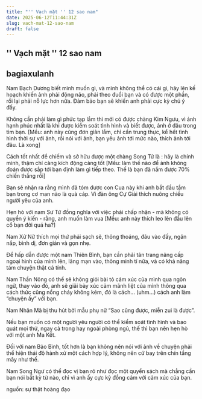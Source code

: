 ```yaml
---
title: "'' Vạch mặt '' 12 sao nam"
date: 2025-06-12T11:44:31Z
slug: vach-mat-12-sao-nam
draft: false
---
```


## '' Vạch mặt '' 12 sao nam

## bagiaxulanh

Nam Bạch Dương biết mình muốn gì, và mình không thể có cái gì, hãy lên kế hoạch khiến ảnh phải động não, phải theo đuổi bạn và có được một phần, rồi lại phải nỗ lực hơn nữa. Đảm bảo bạn sẽ khiến anh phải cực kỳ chú ý đấy.
 
Không cần phải làm gì phức tạp lắm thì mới có được chàng Kim Ngưu, vì ảnh hạnh phúc nhất là khi được kiểm soát tình hình và biết được, ảnh ở đâu trong tim bạn. [Mều: anh này cũng đơn giản lắm, chỉ cần trung thực, kể hết tình hình thời sự với ảnh, rồi nói với ảnh, bạn yêu ảnh tới mức nào, thích ảnh tới đâu. Là xong]
 
Cách tốt nhất để chiếm và sở hữu được một chàng Song Tử là : hãy là chính mình, thậm chí càng kích động càng tốt [Mều: làm thế nào để ảnh không đoán được sắp tới bạn định làm gì tiếp theo. Thế là bạn đã nắm được 70% chiến thắng rồi]
 
Bạn sẽ nhận ra rằng mình đã tóm được con Cua này khi anh bắt đầu tắm bạn trong cơ man nào là quà cáp. Vì đàn ông Cự Giải thích nuông chiều người yêu của anh.
 
Hẹn hò với nam Sư Tử đồng nghĩa với việc phải chấp nhận - mà không có quyền ý kiến - rằng, anh muốn làm vua [Mều: anh này thích leo lên đầu lên cổ bạn đời quá ha?]
 
Nam Xử  Nữ thích mọi thứ phải sạch sẽ, thông thoáng, đâu vào đấy, ngăn nắp, bình dị, đơn giản và gọn nhẹ.
 
Để hấp dẫn được một nam Thiên Bình, bạn cần phải tân trang nâng cấp ngoại hình của mình lên, lãng mạn vào, thông minh tí nữa, và có khả năng tám chuyện thật cá tính.
 
Nam Thần Nông có thể sẽ không giỏi bài tỏ cảm xúc của mình qua ngôn ngữ, thay vào đó, anh sẽ giãi bày xúc cảm mãnh liệt của mình thông qua cách thức cũng nồng cháy không kém, đó là cách… (uhm…) cách anh làm “chuyện ấy” với bạn.
 
Nam Nhân Mã bị thu hút bởi mẫu phụ nữ “Sao cũng được, miễn zui là được”.
 
Nếu bạn muốn có một người yêu người có thể kiểm soát tình hình và bao quát mọi thứ, ngay cả trong hay ngoài phòng ngủ, thế thì bạn nên hẹn hò với một anh Ma Kết.
 
Đối với nam Bảo Bình, tốt hơn là bạn không nên nói với ảnh về chuyện phải thể hiện thái độ hành xử một cách hợp lý, không nên cứ bay trên chín tầng mây như thế.
 
Nam Song Ngư có thể đọc vị bạn rõ như đọc một quyển sách mà chẳng cần bạn nói bất kỳ từ nào, chỉ vì anh ấy cực kỳ đồng cảm với cảm xúc của bạn.
 
 
nguồn: sự thật hoàng đạo